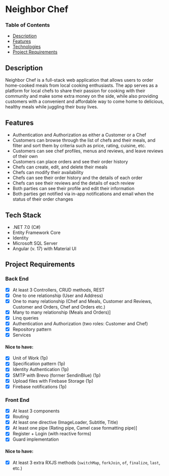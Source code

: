 # Neighbor Chef

### Table of Contents
  - [Description](#description)
  - [Features](#features)
  - [Technologies](#tech-stack)
  - [Project Requirements](#project-requirements)

## Description

Neighbor Chef is a full-stack web application that allows users to order home-cooked meals from local cooking enthusiasts. 
The app serves as a platform for local chefs to share their passion for cooking with their community and make some extra money on the side, while also providing customers with a convenient and affordable way to come home to delicious, healthy meals while juggling their busy lives.

## Features
- Authentication and Authorization as either a Customer or a Chef
- Customers can browse through the list of chefs and their meals, and filter and sort them by criteria such as price, rating, cuisine, etc.
- Customers can see chef profiles, menus and reviews, and leave reviews of their own
- Customers can place orders and see their order history
- Chefs can create, edit, and delete their meals
- Chefs can modify their availability
- Chefs can see their order history and the details of each order
- Chefs can see their reviews and the details of each review
- Both parties can see their profile and edit their information
- Both parties get notified via in-app notifications and email when the status of their order changes

## Tech Stack
- .NET 7.0 (C#)
- Entity Framework Core
- Identity
- Microsoft SQL Server
- Angular (v. 17) with Material UI


## Project Requirements
### Back End
- [x] At least 3 Controllers, CRUD methods, REST
- [x] One to one relationship (User and Address)
- [x] One to many relationship (Chef and Meals, Customer and Reviews, Customer and Orders, Chef and Orders etc.)
- [x] Many to many relationship (Meals and Orders)]
- [x] Linq queries
- [x] Authentication and Authorization (two roles: Customer and Chef)
- [x] Repository pattern
- [x] Services

#### Nice to have:
- [x] Unit of Work (1p)
- [x] Specification pattern (1p)
- [x] Identity Authentication (1p)
- [x] SMTP with Brevo (former SendinBlue) (1p)
- [x] Upload files with Firebase Storage (1p)
- [x] Firebase notifications (1p)

### Front End
- [x] At least 3 components
- [x] Routing
- [x] At least one directive (ImageLoader, Subtitle, Title)
- [x] At least one pipe (Rating pipe, Camel case formatting pipe)]
- [x] Register + Login (with reactive forms)
- [x] Guard implementation

#### Nice to have:
- [x] At least 3 extra RXJS methods (`switchMap`, `forkJoin`, `of`, `finalize`, `last`, etc.)



